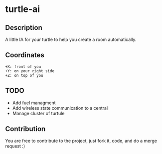 # turtle-ai

## Description

A little IA for your turtle to help you create a room automatically.

## Coordinates

```
+X: front of you
+Y: on your right side
+Z: on top of you
```

## TODO

* Add fuel managment
* Add wireless state communication to a central
* Manage cluster of turtule

## Contribution

You are free to contribute to the project, just fork it, code, and do a merge request :)
